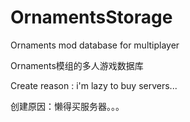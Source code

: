 # OrnamentsStorage
Ornaments mod database for multiplayer

Ornaments模组的多人游戏数据库

Create reason : i'm lazy to buy servers...

创建原因：懒得买服务器。。。
